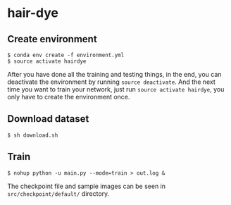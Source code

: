 # hair-dye

## Create environment

```
$ conda env create -f environment.yml
$ source activate hairdye
```

After you have done all the training and testing things, in the end, you can deactivate the environment by running `source deactivate`.
And the next time you want to train your network, just run `source activate hairdye`, you only have to create the environment once.

## Download dataset

```
$ sh download.sh
```

## Train
```
$ nohup python -u main.py --mode=train > out.log &
```

The checkpoint file and sample images can be seen in `src/checkpoint/default/` directory.
